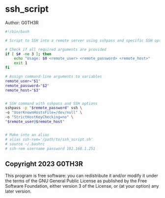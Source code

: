 # ssh_script
Author: G0TH3R


```bash
#!/bin/bash

# Script to SSH into a remote server using sshpass and specific SSH options

# Check if all required arguments are provided
if [ $# -ne 3 ]; then
    echo "Usage: $0 <remote_user> <remote_password> <remote_host>"
    exit 1
fi

# Assign command-line arguments to variables
remote_user="$1"
remote_password="$2"
remote_host="$3"


# SSH command with sshpass and SSH options
sshpass -p "$remote_password" ssh \
-o "UserKnownHostsFile=/dev/null" \
-o "StrictHostKeyChecking=no" \
"$remote_user@$remote_host"


# Make into an alias
# alias ssh-rem='/path/to/ssh_script.sh'
# source ~/.bashrc
# ssh-rem username password 192.168.1.251
```



## Copyright 2023 G0TH3R

This program is free software: you can redistribute it and/or modify it under the terms of the GNU General Public License as published by the Free Software Foundation, either version 3 of the License, or (at your option) any later version.
